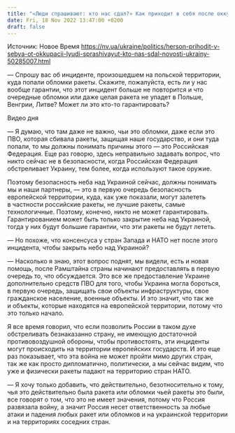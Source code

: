 ```yaml
---
title: "«Люди спрашивают: кто нас сдал?» Как приходит в себя после оккупации освобожденный Херсон и что волнует местных — интервью"
date: Fri, 18 Nov 2022 13:47:00 +0200
draft: false
---
```

Источник: Новое Время https://nv.ua/ukraine/politics/herson-prihodit-v-sebya-ot-okkupacii-lyudi-sprashivayut-kto-nas-sdal-novosti-ukrainy-50285007.html


— Спрошу вас об инциденте, произошедшем на польской территории, куда попали обломки ракеты. Скажите, пожалуйста, есть ли у нас вообще гарантии, что этот инцидент больше не повторится и что очередные обломки или даже целая ракета не упадет в Польше, Венгрии, Литве? Может ли это кто-то гарантировать?

 Видео дня   

— Я думаю, что там даже не важно, чьи это обломки, даже если это ПВО, которая сбивала ракеты, защищая наше государство, и они туда попали, то мы должны понимать причины этого — это Российская Федерация. Еще раз говорю, здесь неправильно задавать вопрос, что никто сейчас не в безопасности, когда Российская Федерация обстреливает Украину, тем более, когда используют такое оружие.

Поэтому безопасность неба над Украиной сейчас, должны понимать мы и наши партнеры, — это в первую очередь безопасность европейской территории, куда, как уже показали, могут залететь в частности российские ракеты, не лучшие ракеты, самые технологичные. Поэтому, конечно, никто не может гарантировать. Гарантированием может быть только закрытие неба над Украиной, тогда у них будут большие гарантии, что эти ракеты не будут лететь.

— Но похоже, что консенсуса у стран Запада и НАТО нет после этого инцидента, чтобы закрыть небо над Украиной?

— Насколько я знаю, этот вопрос поднят, мы видели, есть и новая помощь, после Рамштайна страны начинают предоставлять в первую очередь то, что обсуждается. Это все же предоставление Украине дополнительно средств ПВО для того, чтобы Украина могла бороться, в первую очередь, защищать свои объекты инфраструктуры, свое гражданское население, военные объекты. И это значит, что так же и объекты, которые находятся на европейской территории, потому что это только начало.

Я все время говорил, что если позволить России в таком духе обстреливать безнаказанно страну, не имеющую достаточной противовоздушной обороны, чтобы противостоять, эти инциденты могут происходить на территории европейских государств. И это еще раз показывает, что эта война не может пройти мимо других стран, так же как просто дипломатично, политически, а мы сейчас видим, что уже и физически ракеты падают на территорию стран НАТО.

— Я хочу только добавить, что действительно, безотносительно к тому, чья это действительно была ракета или обломки чьей ракеты это были, все говорят о том, что это не имеет значения, потому что Россия развязала войну, а значит Россия несет ответственность за любые атаки и падения любых ракет или обломков и на украинской территории и на территориях соседних стран.
